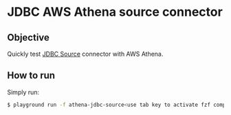 # JDBC AWS Athena source connector

## Objective

Quickly test [JDBC Source](https://docs.confluent.io/current/connect/kafka-connect-jdbc/source-connector/index.html) connector with AWS Athena.

## How to run

Simply run:

```bash
$ playground run -f athena-jdbc-source<use tab key to activate fzf completion (see https://kafka-docker-playground.io/#/cli?id=%e2%9a%a1-setup-completion), otherwise use full path, or relative path>
```
